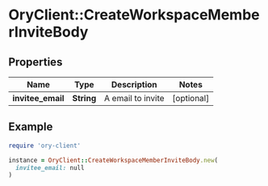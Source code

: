 # OryClient::CreateWorkspaceMemberInviteBody

## Properties

| Name | Type | Description | Notes |
| ---- | ---- | ----------- | ----- |
| **invitee_email** | **String** | A email to invite | [optional] |

## Example

```ruby
require 'ory-client'

instance = OryClient::CreateWorkspaceMemberInviteBody.new(
  invitee_email: null
)
```

